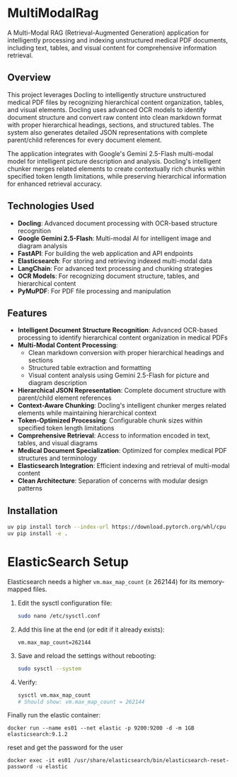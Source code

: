 # MultiModalRag

A Multi-Modal RAG (Retrieval-Augmented Generation) application for intelligently processing and indexing unstructured medical PDF documents, including text, tables, and visual content for comprehensive information retrieval.

## Overview

This project leverages Docling to intelligently structure unstructured medical PDF files by recognizing hierarchical content organization, tables, and visual elements. Docling uses advanced OCR models to identify document structure and convert raw content into clean markdown format with proper hierarchical headings, sections, and structured tables. The system also generates detailed JSON representations with complete parent/child references for every document element.

The application integrates with Google's Gemini 2.5-Flash multi-modal model for intelligent picture description and analysis. Docling's intelligent chunker merges related elements to create contextually rich chunks within specified token length limitations, while preserving hierarchical information for enhanced retrieval accuracy.

## Technologies Used

- **Docling**: Advanced document processing with OCR-based structure recognition
- **Google Gemini 2.5-Flash**: Multi-modal AI for intelligent image and diagram analysis
- **FastAPI**: For building the web application and API endpoints
- **Elasticsearch**: For storing and retrieving indexed multi-modal data
- **LangChain**: For advanced text processing and chunking strategies
- **OCR Models**: For recognizing document structure, tables, and hierarchical content
- **PyMuPDF**: For PDF file processing and manipulation

## Features

- **Intelligent Document Structure Recognition**: Advanced OCR-based processing to identify hierarchical content organization in medical PDFs
- **Multi-Modal Content Processing**: 
  - Clean markdown conversion with proper hierarchical headings and sections
  - Structured table extraction and formatting
  - Visual content analysis using Gemini 2.5-Flash for picture and diagram description
- **Hierarchical JSON Representation**: Complete document structure with parent/child element references
- **Context-Aware Chunking**: Docling's intelligent chunker merges related elements while maintaining hierarchical context
- **Token-Optimized Processing**: Configurable chunk sizes within specified token length limitations
- **Comprehensive Retrieval**: Access to information encoded in text, tables, and visual diagrams
- **Medical Document Specialization**: Optimized for complex medical PDF structures and terminology
- **Elasticsearch Integration**: Efficient indexing and retrieval of multi-modal content
- **Clean Architecture**: Separation of concerns with modular design patterns

## Installation

```bash
uv pip install torch --index-url https://download.pytorch.org/whl/cpu
uv pip install -e .
```

# ElasticSearch Setup
Elasticsearch needs a higher `vm.max_map_count` (≥ 262144) for its memory-mapped files.

1. Edit the sysctl configuration file:

   ```bash
   sudo nano /etc/sysctl.conf
   ```

2. Add this line at the end (or edit if it already exists):

   ```
   vm.max_map_count=262144
   ```

3. Save and reload the settings without rebooting:

   ```bash
   sudo sysctl --system
   ```

4. Verify:

   ```bash
   sysctl vm.max_map_count
   # Should show: vm.max_map_count = 262144
   ```

Finally run the elastic container:
```
docker run --name es01 --net elastic -p 9200:9200 -d -m 1GB elasticsearch:9.1.2
```

reset and get the password for the user
```
docker exec -it es01 /usr/share/elasticsearch/bin/elasticsearch-reset-password -u elastic
```